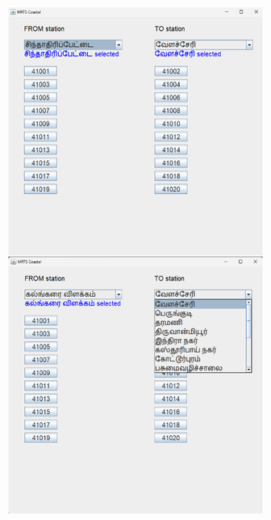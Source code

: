 <div id="header">
  <img src="https://raw.githubusercontent.com/cskk7/50-days-challenge/main/JavaApps/TrainTimingTamil/img1.png"/>
  <img src="https://raw.githubusercontent.com/cskk7/50-days-challenge/main/JavaApps/TrainTimingTamil/img2.png"/>
</div>
